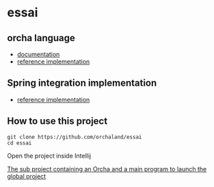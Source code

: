 # essai

## orcha language

* [documentation](http://www.orchalang.com/)
* [reference implementation](https://github.com/orchaland/orchalang/tree/master/orchalang)

## Spring integration implementation

* [reference implementation](https://github.com/orchaland/orchalang/tree/master/orchalang-spring-integration-implementation)

## How to use this project

````shell script
git clone https://github.com/orchaland/essai
cd essai
````

Open the project inside Intellij

[The sub project containing an Orcha and a main program to launch the global project](https://github.com/orchaland/orchalang/tree/master/orchalang-orchacompiler)
